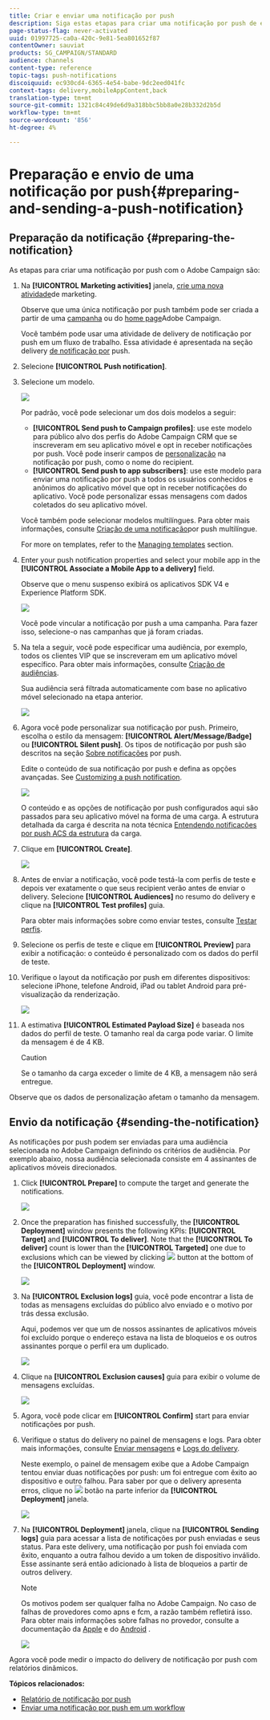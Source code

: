 ```yaml
---
title: Criar e enviar uma notificação por push
description: Siga estas etapas para criar uma notificação por push de envio único no Adobe Campaign.
page-status-flag: never-activated
uuid: 01997725-ca0a-420c-9e81-5ea801652f87
contentOwner: sauviat
products: SG_CAMPAIGN/STANDARD
audience: channels
content-type: reference
topic-tags: push-notifications
discoiquuid: ec930cd4-6365-4e54-babe-9dc2eed041fc
context-tags: delivery,mobileAppContent,back
translation-type: tm+mt
source-git-commit: 1321c84c49de6d9a318bbc5bb8a0e28b332d2b5d
workflow-type: tm+mt
source-wordcount: '856'
ht-degree: 4%

---
```



# Preparação e envio de uma notificação por push{#preparing-and-sending-a-push-notification}

## Preparação da notificação {#preparing-the-notification}

As etapas para criar uma notificação por push com o Adobe Campaign são:

1. Na **[!UICONTROL Marketing activities]** janela, [crie uma nova atividade](../../start/using/marketing-activities.md#creating-a-marketing-activity)de marketing.

   Observe que uma única notificação por push também pode ser criada a partir de uma [campanha](../../start/using/marketing-activities.md#creating-a-marketing-activity) ou do [home page](../../start/using/interface-description.md#home-page)Adobe Campaign.

   Você também pode usar uma atividade de delivery de notificação por push em um fluxo de trabalho. Essa atividade é apresentada na seção delivery [de notificação por](../../automating/using/push-notification-delivery.md) push.

1. Selecione **[!UICONTROL Push notification]**.
1. Selecione um modelo.

   ![](assets/push_notif_type.png)

   Por padrão, você pode selecionar um dos dois modelos a seguir:

   * **[!UICONTROL Send push to Campaign profiles]**: use este modelo para público alvo dos perfis do Adobe Campaign CRM que se inscreveram em seu aplicativo móvel e opt in receber notificações por push. Você pode inserir campos de [personalização](../../designing/using/personalization.md#inserting-a-personalization-field) na notificação por push, como o nome do recipient.
   * **[!UICONTROL Send push to app subscribers]**: use este modelo para enviar uma notificação por push a todos os usuários conhecidos e anônimos do aplicativo móvel que opt in receber notificações do aplicativo. Você pode personalizar essas mensagens com dados coletados do seu aplicativo móvel.

   Você também pode selecionar modelos multilíngues. Para obter mais informações, consulte [Criação de uma notificação](../../channels/using/creating-a-multilingual-push-notification.md)por push multilíngue.

   For more on templates, refer to the [Managing templates](../../start/using/marketing-activity-templates.md) section.

1. Enter your push notification properties and select your mobile app in the **[!UICONTROL Associate a Mobile App to a delivery]** field.

   Observe que o menu suspenso exibirá os aplicativos SDK V4 e Experience Platform SDK.

   ![](assets/push_notif_properties.png)

   Você pode vincular a notificação por push a uma campanha. Para fazer isso, selecione-o nas campanhas que já foram criadas.

1. Na tela a seguir, você pode especificar uma audiência, por exemplo, todos os clientes VIP que se inscreveram em um aplicativo móvel específico. Para obter mais informações, consulte [Criação de audiências](../../audiences/using/creating-audiences.md).

   Sua audiência será filtrada automaticamente com base no aplicativo móvel selecionado na etapa anterior.

   ![](assets/push_notif_audience.png)

1. Agora você pode personalizar sua notificação por push. Primeiro, escolha o estilo da mensagem: **[!UICONTROL Alert/Message/Badge]** ou **[!UICONTROL Silent push]**. Os tipos de notificação por push são descritos na seção [Sobre notificações](../../channels/using/about-push-notifications.md) por push.

   Edite o conteúdo de sua notificação por push e defina as opções avançadas. See [Customizing a push notification](../../channels/using/customizing-a-push-notification.md).

   ![](assets/push_notif_content.png)

   O conteúdo e as opções de notificação por push configurados aqui são passados para seu aplicativo móvel na forma de uma carga. A estrutura detalhada da carga é descrita na nota técnica [Entendendo notificações por push ACS da estrutura](https://helpx.adobe.com/br/campaign/kb/understanding-campaign-standard-push-notifications-payload-struc.html) da carga.

1. Clique em **[!UICONTROL Create]**.

   ![](assets/push_notif_content_2.png)

1. Antes de enviar a notificação, você pode testá-la com perfis de teste e depois ver exatamente o que seus recipient verão antes de enviar o delivery. Selecione **[!UICONTROL Audiences]** no resumo do delivery e clique na **[!UICONTROL Test profiles]** guia.

   Para obter mais informações sobre como enviar testes, consulte [Testar perfis](../../sending/using/sending-proofs.md).

1. Selecione os perfis de teste e clique em **[!UICONTROL Preview]** para exibir a notificação: o conteúdo é personalizado com os dados do perfil de teste.
1. Verifique o layout da notificação por push em diferentes dispositivos: selecione iPhone, telefone Android, iPad ou tablet Android para pré-visualização da renderização.

   ![](assets/push_notif_preview.png)

1. A estimativa **[!UICONTROL Estimated Payload Size]** é baseada nos dados do perfil de teste. O tamanho real da carga pode variar. O limite da mensagem é de 4 KB.

   >[!CAUTION]
   >
   >Se o tamanho da carga exceder o limite de 4 KB, a mensagem não será entregue.

Observe que os dados de personalização afetam o tamanho da mensagem.

## Envio da notificação {#sending-the-notification}

As notificações por push podem ser enviadas para uma audiência selecionada no Adobe Campaign definindo os critérios de audiência. Por exemplo abaixo, nossa audiência selecionada consiste em 4 assinantes de aplicativos móveis direcionados.

1. Click **[!UICONTROL Prepare]** to compute the target and generate the notifications.

   ![](assets/push_send_1.png)

1. Once the preparation has finished successfully, the **[!UICONTROL Deployment]** window presents the following KPIs: **[!UICONTROL Target]** and **[!UICONTROL To deliver]**. Note that the **[!UICONTROL To deliver]** count is lower than the **[!UICONTROL Targeted]** one due to exclusions which can be viewed by clicking ![](assets/lp_link_properties.png) button at the bottom of the **[!UICONTROL Deployment]** window.

   ![](assets/push_send_2.png)

1. Na **[!UICONTROL Exclusion logs]** guia, você pode encontrar a lista de todas as mensagens excluídas do público alvo enviado e o motivo por trás dessa exclusão.

   Aqui, podemos ver que um de nossos assinantes de aplicativos móveis foi excluído porque o endereço estava na lista de bloqueios e os outros assinantes porque o perfil era um duplicado.

   ![](assets/push_send_5.png)

1. Clique na **[!UICONTROL Exclusion causes]** guia para exibir o volume de mensagens excluídas.

   ![](assets/push_send_7.png)

1. Agora, você pode clicar em **[!UICONTROL Confirm]** start para enviar notificações por push.
1. Verifique o status do delivery no painel de mensagens e logs. Para obter mais informações, consulte [Enviar mensagens](../../sending/using/confirming-the-send.md) e [Logs do delivery](../../sending/using/monitoring-a-delivery.md#delivery-logs).

   Neste exemplo, o painel de mensagem exibe que a Adobe Campaign tentou enviar duas notificações por push: um foi entregue com êxito ao dispositivo e outro falhou. Para saber por que o delivery apresenta erros, clique no ![](assets/lp_link_properties.png) botão na parte inferior da **[!UICONTROL Deployment]** janela.

   ![](assets/push_send_4.png)

1. Na **[!UICONTROL Deployment]** janela, clique na **[!UICONTROL Sending logs]** guia para acessar a lista de notificações por push enviadas e seus status. Para este delivery, uma notificação por push foi enviada com êxito, enquanto a outra falhou devido a um token de dispositivo inválido. Esse assinante será então adicionado à lista de bloqueios a partir de outros delivery.

   >[!NOTE]
   >
   >Os motivos podem ser qualquer falha no Adobe Campaign. No caso de falhas de provedores como apns e fcm, a razão também refletirá isso. Para obter mais informações sobre falhas no provedor, consulte a documentação da [Apple](https://developer.apple.com/library/content/documentation/NetworkingInternet/Conceptual/RemoteNotificationsPG/CommunicatingwithAPNs.html) e do [Android](https://firebase.google.com/docs/cloud-messaging/http-server-ref) .

   ![](assets/push_send_6.png)

Agora você pode medir o impacto do delivery de notificação por push com relatórios dinâmicos.

**Tópicos relacionados:**

* [Relatório de notificação por push](../../reporting/using/push-notification-report.md)
* [Enviar uma notificação por push em um workflow](../../automating/using/push-notification-delivery.md)
